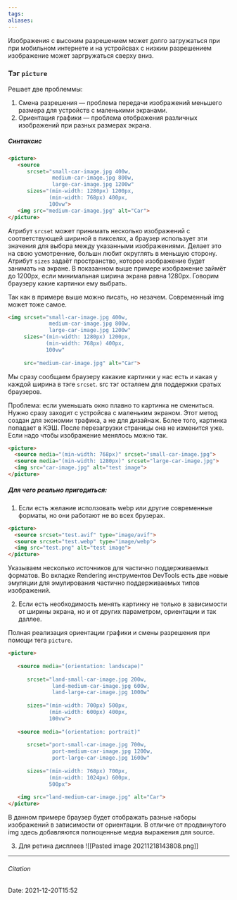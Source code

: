 ```yaml
---
tags: 
aliases: 
---
```

Изображения с высоким разрешением может долго загружаться при при мобильном интернете и на устройсвах с низким разрешением изображение может заргружаться сверху вниз.

### Тэг `picture`
Решает две проблеммы:
1.  Смена разрешения — проблема передачи изображений меньшего размера для устройств с маленькими экранами.
2.  Ориентация графики — проблема отображения различных изображений при разных размерах экрана.


##### Синтаксис
```html
<picture>
   <source
      srcset="small-car-image.jpg 400w,
              medium-car-image.jpg 800w,
              large-car-image.jpg 1200w"
      sizes="(min-width: 1280px) 1200px,
             (min-width: 768px) 400px,
             100vw">
   <img src="medium-car-image.jpg" alt="Car">
</picture>
```
Атрибут `srcset` может принимать несколько изображений с соответствующей шириной в пикселях, а браузер использует эти значения для выбора между указанными изображениями. Делает это на свою усмотренние, большн любит округлять в меньшую сторону.
Атрибут `sizes` задаёт пространство, которое изображение будет занимать на экране. В показанном выше примере изображение займёт до 1200px, если минимальная ширина экрана равна 1280px. Говорим браузеру какие картинки ему выбрать.


Так как в примере выше можно писать, но незачем. Современный img может тоже самое.
```html
<img srcset="small-car-image.jpg 400w,
             medium-car-image.jpg 800w,
             large-car-image.jpg 1200w"
     sizes="(min-width: 1280px) 1200px,
            (min-width: 768px) 400px,
            100vw"
     
     src="medium-car-image.jpg" alt="Car">
```
Мы сразу сообщаем браузеру какакие картинки у нас есть и какая у каждой ширина в тэге `srcset`. src тэг осталяем для поддержки сратых браузеров.  

Проблема: если уменьшать окно плавно то картинка не смениться. Нужно сразу заходит с устройсва с маленьким экраном. Этот метод создан для экономии трафика, а не для дизайнаж. Более того, картинка попадает в КЭШ. После перезагрузки страницы она не изменится уже. Если надо чтобы изображение менялось можно так.
```html
<picture>
  <source media="(min-width: 768px)" srcset="small-car-image.jpg">
  <source media="(min-width: 1280px)" srcset="large-car-image.jpg">
  <img src="car-image.jpg" alt="test image">
</picture>
```

##### Для чего реально пригодиться:
1. Если есть желание исползовать webp или другие современные форматы, но они работают не во всех брузерах.

```html
<picture>
  <source srcset="test.avif" type="image/avif">
  <source srcset="test.webp" type="image/webp">
  <img src="test.png" alt="test image">
</picture>
```
Указываем несколько источников для частично поддерживаемых форматов.
Во вкладке Rendering инструментов DevTools есть две новые эмуляции для эмулирования частично поддерживаемых типов изображений.

2. Если есть необходимость менять картинку не только в зависимости от ширины экрана, но и от других параметром, ориентации и так даллее.

Полная реализация ориентации графики и смены разрешения при помощи тега `picture`.
```html
<picture>
     
   <source media="(orientation: landscape)"
             
      srcset="land-small-car-image.jpg 200w,
              land-medium-car-image.jpg 600w,
              land-large-car-image.jpg 1000w"
             
      sizes="(min-width: 700px) 500px,
             (min-width: 600px) 400px,
             100vw">
     
   <source media="(orientation: portrait)"
             
      srcset="port-small-car-image.jpg 700w,
              port-medium-car-image.jpg 1200w,
              port-large-car-image.jpg 1600w"
             
      sizes="(min-width: 768px) 700px,
             (min-width: 1024px) 600px,
             500px">
     
   <img src="land-medium-car-image.jpg" alt="Car">
</picture>
```
В данном примере браузер будет отображать разные наборы изображений в зависимости от ориентации. В отличие от продвинутого img здесь добавляются полноценные медиа выражения для source.

3. Для ретина дисплеев
![[Pasted image 20211218143808.png]]

---
###### Citation
Date: 2021-12-20T15:52
